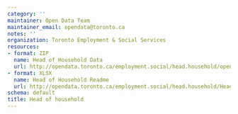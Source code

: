 ```yaml
---
category: ''
maintainer: Open Data Team
maintainer_email: opendata@toronto.ca
notes: ''
organization: Toronto Employment & Social Services
resources:
- format: ZIP
  name: Head of Household Data
  url: http://opendata.toronto.ca/employment.social/head.household/opendata_tess_ow.zip
- format: XLSX
  name: Head of Household Readme
  url: http://opendata.toronto.ca/employment.social/head.household/HeadOfHousehold_Readme.xlsx
schema: default
title: Head of household
---
```


